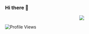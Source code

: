 ### Hi there 👋

<p align="center">
<img src="https://github-readme-stats.vercel.app/api?username=pacificescape&show_icons=true&&theme=material-palenight" />
</p>

![Profile Views](https://hits.seeyoufarm.com/api/count/incr/badge.svg?url=https://github.com/pacificescape/&title=Profile%20Views)

<!--
**pacificescape/pacificescape** is a ✨ _special_ ✨ repository because its `README.md` (this file) appears on your GitHub profile.

Here are some ideas to get you started:

- 🔭 I’m currently working on ...
- 🌱 I’m currently learning ...
- 👯 I’m looking to collaborate on ...
- 🤔 I’m looking for help with ...
- 💬 Ask me about ...
- 📫 How to reach me: ...
- 😄 Pronouns: ...
- ⚡ Fun fact: ...
-->
